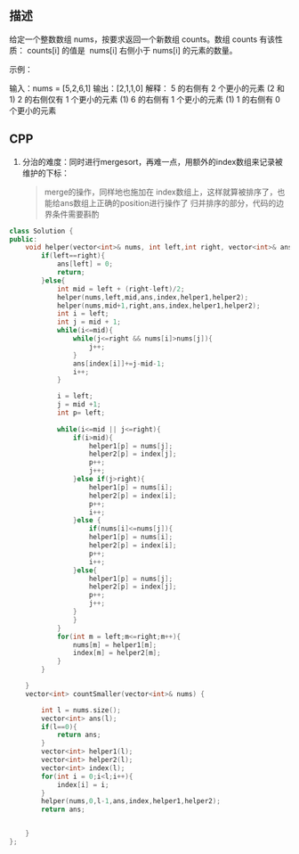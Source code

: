 ## 描述
给定一个整数数组 nums，按要求返回一个新数组 counts。数组 counts 有该性质： counts[i] 的值是  nums[i] 右侧小于 nums[i] 的元素的数量。


示例：

输入：nums = [5,2,6,1]
输出：[2,1,1,0] 
解释：
5 的右侧有 2 个更小的元素 (2 和 1)
2 的右侧仅有 1 个更小的元素 (1)
6 的右侧有 1 个更小的元素 (1)
1 的右侧有 0 个更小的元素

## CPP

1. 分治的难度：同时进行mergesort，再难一点，用额外的index数组来记录被维护的下标：
    > merge的操作，同样地也施加在 index数组上，这样就算被排序了，也能给ans数组上正确的position进行操作了
    > 归并排序的部分，代码的边界条件需要斟酌

```cpp
class Solution {
public:
    void helper(vector<int>& nums, int left,int right, vector<int>& ans, vector<int>& index, vector<int>& helper1,vector<int>& helper2){
        if(left==right){
            ans[left] = 0;
            return;
        }else{
            int mid = left + (right-left)/2;
            helper(nums,left,mid,ans,index,helper1,helper2);
            helper(nums,mid+1,right,ans,index,helper1,helper2);
            int i = left;
            int j = mid + 1;
            while(i<=mid){
                while(j<=right && nums[i]>nums[j]){
                    j++;
                }
                ans[index[i]]+=j-mid-1;
                i++;
            }

            i = left;
            j = mid +1;
            int p= left;
            
            while(i<=mid || j<=right){
                if(i>mid){
                    helper1[p] = nums[j];
                    helper2[p] = index[j];
                    p++;
                    j++;
                }else if(j>right){
                    helper1[p] = nums[i];
                    helper2[p] = index[i];
                    p++;
                    i++;
                }else {
                    if(nums[i]<=nums[j]){
                    helper1[p] = nums[i];
                    helper2[p] = index[i];
                    p++;
                    i++;
                }else{
                    helper1[p] = nums[j];
                    helper2[p] = index[j];
                    p++;
                    j++;
                }
                }
            }
            for(int m = left;m<=right;m++){
                nums[m] = helper1[m];
                index[m] = helper2[m];
            }
        }

    }
    vector<int> countSmaller(vector<int>& nums) {

        int l = nums.size();
        vector<int> ans(l);
        if(l==0){
            return ans;
        }
        vector<int> helper1(l);
        vector<int> helper2(l);
        vector<int> index(l);
        for(int i = 0;i<l;i++){
            index[i] = i;
        }
        helper(nums,0,l-1,ans,index,helper1,helper2);
        return ans;


    }
};
```
